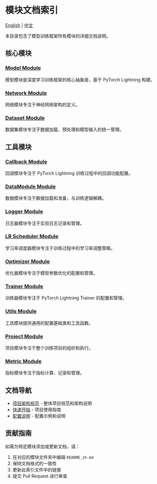 # 模块文档索引

[English](README.md) | [中文](README_zh.md)

本目录包含了模型训练框架所有模块的详细文档说明。

## 核心模块

### [Model Module](model/README_zh.md)

模型模块是深度学习训练框架的核心抽象层，基于 PyTorch Lightning 构建。

### [Network Module](network/README_zh.md)

网络模块专注于神经网络架构的定义。

### [Dataset Module](dataset/README_zh.md)

数据集模块专注于数据加载、预处理和模型输入的统一管理。

## 工具模块

### [Callback Module](callback/README_zh.md)

回调模块专注于 PyTorch Lightning 训练过程中的回调功能配置。

### [DataModule Module](datamodule/README_zh.md)

数据模块专注于数据加载和准备，与训练逻辑解耦。

### [Logger Module](logger/README_zh.md)

日志器模块专注于实验日志记录和管理。

### [LR Scheduler Module](lr_scheduler/README_zh.md)

学习率调度器模块专注于训练过程中的学习率调整策略。

### [Optimizer Module](optimizer/README_zh.md)

优化器模块专注于模型参数优化的配置和管理。

### [Trainer Module](trainer/README_zh.md)

训练器模块专注于 PyTorch Lightning Trainer 的配置和管理。

### [Utils Module](utils/README_zh.md)

工具模块提供通用的配置基础类和工具函数。

### [Project Module](project/README_zh.md)

项目模块专注于整个训练项目的组织和执行。

### [Metric Module](metric/README_zh.md)

指标模块专注于指标计算、记录和管理。

## 文档导航

- [项目架构规范](../../architecture_zh.md) - 整体项目规范和架构说明
- [快速开始](../../README.md) - 项目使用指南
- [配置说明](../../config/) - 配置示例和说明

## 贡献指南

如需为特定模块添加或更新文档，请：

1. 在对应的模块文件夹中编辑 `README_zh.md`
2. 保持文档格式的一致性
3. 更新此索引文件中的链接
4. 提交 Pull Request 进行审查
